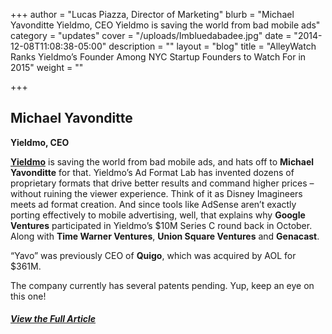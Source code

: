 +++
author = "Lucas Piazza, Director of Marketing"
blurb = "Michael Yavonditte Yieldmo, CEO Yieldmo is saving the world from bad mobile ads"
category = "updates"
cover = "/uploads/Imbluedabadee.jpg"
date = "2014-12-08T11:08:38-05:00"
description = ""
layout = "blog"
title = "AlleyWatch Ranks Yieldmo’s Founder Among NYC Startup Founders to Watch For in 2015"
weight = ""

+++
## **Michael Yavonditte**

**Yieldmo, CEO**

[**Yieldmo**](http://oldsite.yieldmo.com/) is saving the world from bad mobile ads, and hats off to **Michael Yavonditte** for that. Yieldmo’s Ad Format Lab has invented dozens of proprietary formats that drive better results and command higher prices – without ruining the viewer experience. Think of it as Disney Imagineers meets ad format creation. And since tools like AdSense aren’t exactly porting effectively to mobile advertising, well, that explains why **Google Ventures** participated in Yieldmo’s $10M Series C round back in October. Along with **Time Warner Ventures**, **Union Square Ventures** and **Genacast**.

“Yavo” was previously CEO of **Quigo**, which was acquired by AOL for $361M.

The company currently has several patents pending. Yup, keep an eye on this one!

##### [View the Full Article](http://www.alleywatch.com/2014/12/15-nyc-startup-founders-to-watch-for-in-2015/2/)